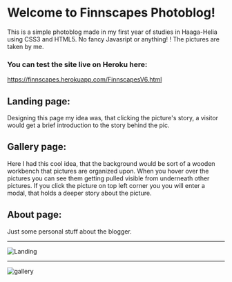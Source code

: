 # Welcome to Finnscapes Photoblog!

This is a simple photoblog made in my first year of studies in Haaga-Helia using CSS3 and HTML5. No fancy Javasript or anything! ! The pictures are taken by me.

### You can test the site live on Heroku here:
https://finnscapes.herokuapp.com/FinnscapesV6.html

## Landing page:
Designing this page my idea was, that clicking the picture's story, a visitor would get a brief introduction to the story behind the pic.

## Gallery page:
Here I had this cool idea, that the background would be sort of a wooden workbench that pictures are organized upon. When you hover over the pictures you can see them getting pulled visible from underneath other pictures.
If you click the picture on top left corner you you will enter a modal, that holds a deeper story about the picture.

## About page:
Just some personal stuff about the blogger.

*********************************

![Landing](https://user-images.githubusercontent.com/37372229/65076374-883a6080-d9a1-11e9-8a76-cd81cbf6af49.png)


*********************************


![gallery](https://user-images.githubusercontent.com/37372229/65076373-883a6080-d9a1-11e9-96fc-bf2277a736b7.png)



